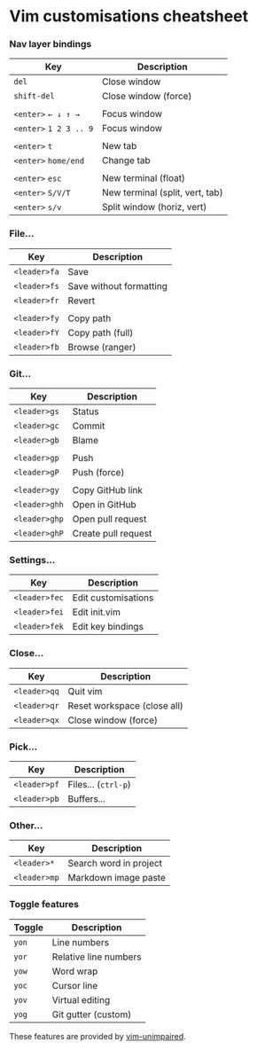 # Vim customisations cheatsheet

### Nav layer bindings

| Key                    | Description                     |
| ---------------------- | ------------------------------- |
| `del`                  | Close window                    |
| `shift-del`            | Close window (force)            |
|                        |                                 |
| `<enter>` `← ↓ ↑ →`    | Focus window                    |
| `<enter>` `1 2 3 .. 9` | Focus window                    |
|                        |                                 |
| `<enter>` `t`          | New tab                         |
| `<enter>` `home/end`   | Change tab                      |
|                        |                                 |
| `<enter>` `esc`        | New terminal (float)            |
| `<enter>` `S/V/T`      | New terminal (split, vert, tab) |
| `<enter>` `s/v`        | Split window (horiz, vert)      |

### File...

| Key          | Description             |
| ---          | ---                     |
| `<leader>fa` | Save                    |
| `<leader>fs` | Save without formatting |
| `<leader>fr` | Revert                  |
|              |                         |
| `<leader>fy` | Copy path               |
| `<leader>fY` | Copy path (full)        |
| `<leader>fb` | Browse (ranger)         |

### Git...

| Key           | Description         |
| ---           | ---                 |
| `<leader>gs`  | Status              |
| `<leader>gc`  | Commit              |
| `<leader>gb`  | Blame               |
|               |                     |
| `<leader>gp`  | Push                |
| `<leader>gP`  | Push (force)        |
|               |                     |
| `<leader>gy`  | Copy GitHub link    |
| `<leader>ghh` | Open in GitHub      |
| `<leader>ghp` | Open pull request   |
| `<leader>ghP` | Create pull request |

### Settings...

| Key           | Description             |
| ---           | ---                     |
| `<leader>fec` | Edit customisations     |
| `<leader>fei` | Edit init.vim           |
| `<leader>fek` | Edit key bindings       |

### Close...

| Key          | Description                 |
| ---          | ---                         |
| `<leader>qq` | Quit vim                    |
| `<leader>qr` | Reset workspace (close all) |
| `<leader>qx` | Close window (force)        |

### Pick...

| Key          | Description          |
| ---          | ---                  |
| `<leader>pf` | Files... (`ctrl-p`)  |
| `<leader>pb` | Buffers...           |

### Other...

| Key          | Description            |
| ---          | ---                    |
| `<leader>*`  | Search word in project |
| `<leader>mp` | Markdown image paste   |

### Toggle features

| Toggle | Description           |
| ------ | --------------------- |
| `yon`  | Line numbers          |
| `yor`  | Relative line numbers |
| `yow`  | Word wrap             |
| `yoc`  | Cursor line           |
| `yov`  | Virtual editing       |
| `yog`  | Git gutter (custom)   |

These features are provided by [vim-unimpaired](https://github.com/tpope/vim-unimpaired).
